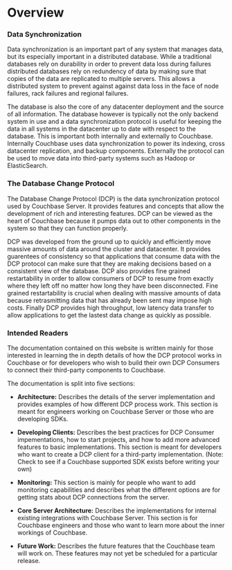 # Overview

### Data Synchronization

Data synchronization is an important part of any system that manages data, but its especially important in a distributed database. While a traditional databases rely on durability in order to prevent data loss during failures distributed databases rely on redundency of data by making sure that copies of the data are replicated to multiple servers. This allows a distributed system to prevent against against data loss in the face of node failures, rack failures and regional failures.

The database is also the core of any datacenter deployment and the source of all information. The database however is typically not the only backend system in use and a data synchronization protocol is useful for keeping the data in all systems in the datacenter up to date with respect to the database. This is important both internally and externally to Couchbase. Internally Couchbase uses data synchronization to power its indexing, cross datacenter replication, and backup components. Externally the protocol can be used to move data into third-party systems such as Hadoop or ElasticSearch.

### The Database Change Protocol

The Database Change Protocol (DCP) is the data synchronization protocol used by Couchbase Server. It provides features and concepts that allow the development of rich and interesting features. DCP can be viewed as the heart of Couchbase because it pumps data out to other components in the system so that they can function properly.

DCP was developed from the ground up to quickly and efficiently move massive amounts of data around the cluster and datacenter. It provides guarentees of consistency so that applications that consume data with the DCP protocol can make sure that they are making decisions based on a consistent view of the database. DCP also provides fine grained restartability in order to allow consumers of DCP to resume from exactly where they left off no matter how long they have been disconnected. Fine grained restartability is crucial when dealing with massive amounts of data because retrasmitting data that has already been sent may impose high costs. Finally DCP provides high throughput, low latency data transfer to allow applications to get the lastest data change as quickly as possible.

### Intended Readers

The documentation contained on this website is written mainly for those interested in learning the in depth details of how the DCP protocol works in Couchbase or for developers who wish to build their own DCP Consumers to connect their third-party components to Couchbase.

The documentation is split into five sections:

* **Architecture:** Describes the details of the server implementation and provides examples of how different DCP process work. This section is meant for engineers working on Couchbase Server or those who are developing SDKs.

* **Developing Clients:** Describes the best practices for DCP Consumer impementations, how to start projects, and how to add more advanced features to basic implementations. This section is meant for developers who want to create a DCP client for a third-party implementation. (Note: Check to see if a Couchbase supported SDK exists before writing your own)

* **Monitoring:** This section is mainly for people who want to add monitoring capabilities and describes what the different options are for getting stats about DCP connections from the server.

* **Core Server Architecture:** Describes the implementations for internal existing integrations with Couchbase Server. This section is for Couchbase engineers and those who want to learn more about the inner workings of Couchbase.

* **Future Work:** Describes the future features that the Couchbase team will work on. These features may not yet be scheduled for a particular release.
